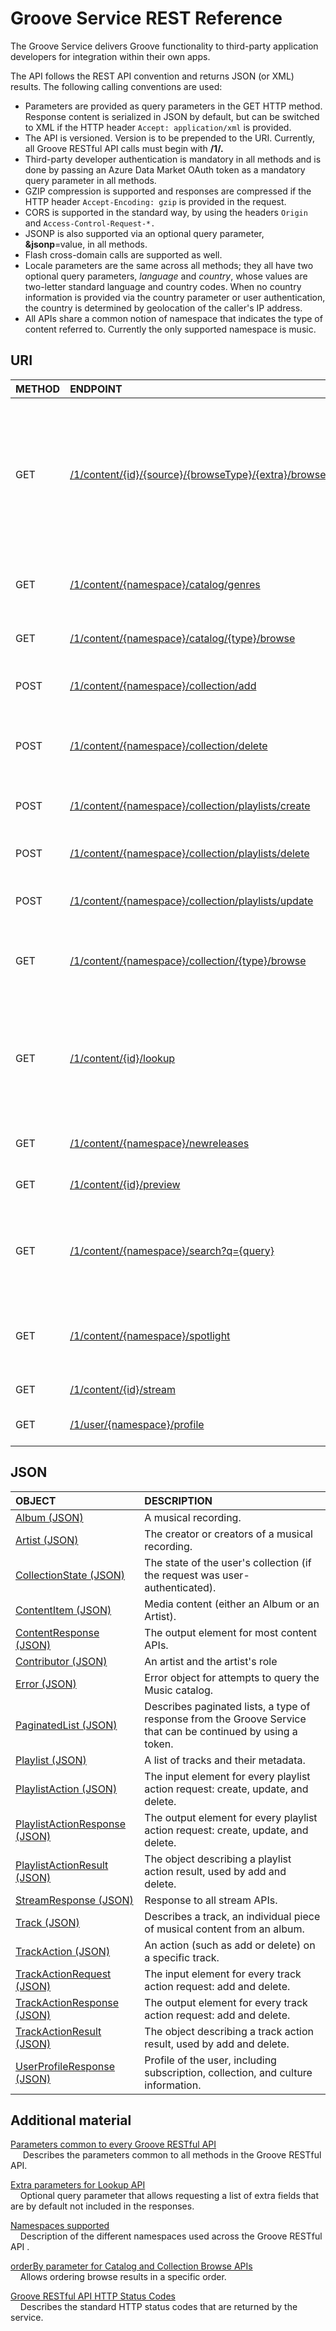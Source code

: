 # Groove Service REST Reference  
The Groove Service delivers Groove functionality to third-party application developers for integration within their own apps.

The API follows the REST API convention and returns JSON (or XML) results. The following calling conventions are used:  

 + Parameters are provided as query parameters in the GET HTTP method. Response content is serialized in JSON by default, but can be switched to XML if the HTTP header ``` Accept: application/xml ```  is provided.  
 + The API is versioned. Version is to be prepended to the URI. Currently, all Groove RESTful API calls must begin with **/1/.**
 + Third-party developer authentication is mandatory in all methods and is done by passing an Azure Data Market OAuth token as a mandatory query parameter in all methods.
 +  GZIP compression is supported and responses are compressed if the HTTP header ``` Accept-Encoding: gzip ``` is provided in the request.
 +   CORS is supported in the standard way, by using the headers  ```Origin ``` and  ```Access-Control-Request-*. ```
 +   JSONP is also supported via an optional query parameter, **&jsonp**=value, in all methods.
 +   Flash cross-domain calls are supported as well.
 +   Locale parameters are the same across all methods; they all have two optional query parameters, *language* and *country*, whose values are two-letter standard language and country codes. When no country information is provided via the country parameter or user authentication, the country is determined by geolocation of the caller's IP address.
 +   All APIs share a common notion of namespace that indicates the type of content referred to. Currently the only supported namespace is music.  

## URI  
|METHOD  | ENDPOINT |  USAGE | RETURNS| |
| :---|:-----|:----------| :---|:---|  
|GET|[/1/content/{id}/{source}/{browseType}/{extra}/browse](URI_ContentIdSourceBrowsetypeExtraBrowseGET.md)|Browse specific sub-items of a given ID (for example, the albums of an artist or the tracks of a playlist).|[ContentResponse (JSON)](JSON_ContentResponse.md)||
|GET|[/1/content/{namespace}/catalog/genres](URI_ContentNamespaceCatalogGenresGET.md)|Get a list of genres available for a locale.|[ContentResponse (JSON)](JSON_ContentResponse.md)||
|GET|[/1/content/{namespace}/catalog/{type}/browse](URI_ContentNamespaceCatalogTypeBrowseGET.md)|Browse the music catalog.|[ContentResponse (JSON)](JSON_ContentResponse.md)||
|POST|[/1/content/{namespace}/collection/add](URI_ContentNamespaceCollectionAddPOST.md)|Add tracks to a user's collection.|[TrackActionResponse (JSON)](JSON_TrackActionResponse.md)|[Auth](../Using-the-Groove-RESTful-Services/User-Authentication.md)|
|POST|[/1/content/{namespace}/collection/delete](URI_ContentNamespaceCollectionDeletePOST.md)|Delete tracks from a user's collection.|[TrackActionResponse (JSON)](JSON_TrackActionResponse.md)|[Auth](../Using-the-Groove-RESTful-Services/User-Authentication.md)|
|POST|[/1/content/{namespace}/collection/playlists/create](URI_ContentNamespaceCollectionPlaylistsCreatePOST.md)|Create a playlist on behalf of a user.|[PlaylistActionResponse (JSON)](JSON_PlaylistActionResponse.md)|[Auth](../Using-the-Groove-RESTful-Services/User-Authentication.md)|
|POST|[/1/content/{namespace}/collection/playlists/delete](URI_ContentNamespaceCollectionPlaylistsDeletePOST.md)|Delete a playlist of a user.|[PlaylistActionResponse (JSON)](JSON_PlaylistActionResponse.md)|[Auth](../Using-the-Groove-RESTful-Services/User-Authentication.md)|
|POST|[/1/content/{namespace}/collection/playlists/update](URI_ContentNamespaceCollectionPlaylistsUpdatePOST.md)|Update a playlist on behalf of a user.|[PlaylistActionResponse (JSON)](JSON_PlaylistActionResponse.md).|[Auth](../Using-the-Groove-RESTful-Services/User-Authentication.md)|
|GET|[/1/content/{namespace}/collection/{type}/browse](URI_ContentNamespaceCollectionTypeBrowseGET.md)|Browse a user's collection or playlists.|[ContentResponse (JSON)](JSON_ContentResponse.md)||
|GET|[/1/content/{id}/lookup](URI_ContentLookupGET.md)|Look up one or several items from a media catalog and/or user's collection.|[ContentResponse (JSON)](JSON_ContentResponse.md)||
|GET|[/1/content/{namespace}/newreleases](URI_ContentNamespaceNewreleasesGET.md)|Discover new releases.|[ContentResponse (JSON)](JSON_ContentResponse.md)||
|GET|[/1/content/{id}/preview](URI_ContentNamespacePreviewGET.md)|Request preview streaming.|[StreamResponse (JSON)](JSON_StreamResponse.md)||
|GET|[/1/content/{namespace}/search?q={query}](URI_ContentSearchGET.md)|Search for items in a media catalog, user's collection, or both.|[ContentResponse (JSON)](JSON_ContentResponse.md)|[Auth](../Using-the-Groove-RESTful-Services/User-Authentication.md)|
|GET|[/1/content/{namespace}/spotlight](URI_ContentNamespaceSpotlightGET.md)|Discover content for a specified language or culture.|[ContentResponse (JSON)](JSON_ContentResponse.md)||
|GET|[/1/content/{id}/stream](URI_ContentNamespaceStreamGET.md)|Request streaming.|[StreamResponse (JSON)](JSON_StreamResponse.md)|[Auth](../Using-the-Groove-RESTful-Services/User-Authentication.md)|
|GET|[/1/user/{namespace}/profile](URI_UserNamespaceProfileGET.md)|Access a user's profile.|[UserProfileResponse (JSON)](JSON_UserProfileResponse.md)|[Auth](../Using-the-Groove-RESTful-Services/User-Authentication.md)|

## JSON
|OBJECT|DESCRIPTION|
|:---|:---|
|[Album (JSON)](JSON_Album.md)|A musical recording.|
|[Artist (JSON)](JSON_Artist.md)|The creator or creators of a musical recording.|
|[CollectionState (JSON)](JSON_CollectionState.md)|The state of the user's collection (if the request was user-authenticated).|
|[ContentItem (JSON)](JSON_ContentItem.md)|Media content (either an Album or an Artist).|
|[ContentResponse (JSON)](JSON_ContentResponse.md)|The output element for most content APIs.|
|[Contributor (JSON)](JSON_Contributor.md)|An artist and the artist's role
|[Error (JSON)](JSON_Error.md)|Error object for attempts to query the Music catalog.|
|[PaginatedList (JSON)](JSON_PaginatedList.md)|Describes paginated lists, a type of response from the Groove Service that can be continued by using a token.|
|[Playlist (JSON)](JSON_Playlist.md)|A list of tracks and their metadata.|
|[PlaylistAction (JSON)](JSON_PlaylistAction.md)|The input element for every playlist action request: create, update, and delete.|
|[PlaylistActionResponse (JSON)](JSON_PlaylistActionResponse.md)|The output element for every playlist action request: create, update, and delete.|
|[PlaylistActionResult (JSON)](JSON_PlaylistActionResult.md)|The object describing a playlist action result, used by add and delete.|
|[StreamResponse (JSON)](JSON_StreamResponse.md)|Response to all stream APIs.|
|[Track (JSON)](JSON_Track.md)|Describes a track, an individual piece of musical content from an album.|
|[TrackAction (JSON)](JSON_TrackAction.md)|An action (such as add or delete) on a specific track.|
|[TrackActionRequest (JSON)](JSON_TrackActionRequest.md)|The input element for every track action request: add and delete.|
|[TrackActionResponse (JSON)](JSON_TrackActionResponse.md)|The output element for every track action request: add and delete.|
|[TrackActionResult (JSON)](JSON_TrackActionResult.md)|The object describing a track action result, used by add and delete.|
|[UserProfileResponse (JSON)](JSON_UserProfileResponse.md)|Profile of the user, including subscription, collection, and culture information.|

## Additional material  
[Parameters common to every Groove RESTful API](CommonParameters.md)  
	&nbsp;&nbsp;&nbsp;&nbsp; Describes the parameters common to all methods in the Groove RESTful API.  

[Extra parameters for Lookup API](Extras.md)  
	&nbsp;&nbsp;&nbsp;&nbsp;Optional query parameter that allows requesting a list of extra fields that are by default not included in the responses.  

 [Namespaces supported](Namespace.md)  
	&nbsp;&nbsp;&nbsp;&nbsp;Description of the different namespaces used across the Groove RESTful API .

[orderBy parameter for Catalog and Collection Browse APIs](OrderBy.md)  
	&nbsp;&nbsp;&nbsp;&nbsp;Allows ordering browse results in a specific order.  

[Groove RESTful API HTTP Status Codes](HTTPStatusCodes.md)   
	&nbsp;&nbsp;&nbsp;&nbsp;Describes the standard HTTP status codes that are returned by the service.

